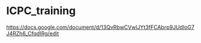 # ICPC_training

https://docs.google.com/document/d/13QvRbwCVwlJYt3fFCAbrp9JUdIoG7J4RZh6_CfqdIRg/edit
